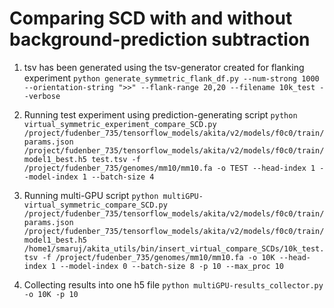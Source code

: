 
# Comparing SCD with and without background-prediction subtraction   

1. tsv has been generated using the tsv-generator created for flanking experiment 
`python generate_symmetric_flank_df.py --num-strong 1000 --orientation-string ">>" --flank-range 20,20 --filename 10k_test --verbose`

2. Running test experiment using prediction-generating script
`python virtual_symmetric_experiment_compare_SCD.py /project/fudenber_735/tensorflow_models/akita/v2/models/f0c0/train/params.json /project/fudenber_735/tensorflow_models/akita/v2/models/f0c0/train/model1_best.h5 test.tsv -f /project/fudenber_735/genomes/mm10/mm10.fa -o TEST --head-index 1 --model-index 1 --batch-size 4`

3. Running multi-GPU script
`python multiGPU-virtual_symmetric_compare_SCD.py /project/fudenber_735/tensorflow_models/akita/v2/models/f0c0/train/params.json /project/fudenber_735/tensorflow_models/akita/v2/models/f0c0/train/model1_best.h5 /home1/smaruj/akita_utils/bin/insert_virtual_compare_SCDs/10k_test.tsv -f /project/fudenber_735/genomes/mm10/mm10.fa -o 10K --head-index 1 --model-index 0 --batch-size 8 -p 10 --max_proc 10`

4. Collecting results into one h5 file
`python multiGPU-results_collector.py -o 10K -p 10`

